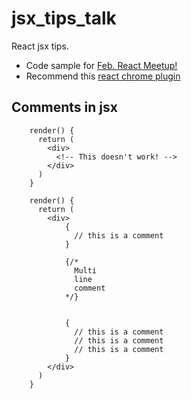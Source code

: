 # jsx_tips_talk

React jsx tips. 

  - Code sample for [Feb. React Meetup!](http://www.meetup.com/ReactLA/events/223340763/)
  - Recommend this [react chrome plugin](https://chrome.google.com/webstore/detail/react-developer-tools/fmkadmapgofadopljbjfkapdkoienihi?hl=en)

Comments in jsx
----------

```
    render() {
      return (
        <div>
          <!-- This doesn't work! -->
        </div>
      )
    }
```


```
    render() {
      return (
        <div>
            {
              // this is a comment
            }

            {/* 
              Multi
              line
              comment
            */}  
            
            
            {
              // this is a comment
              // this is a comment
              // this is a comment
            }
        </div>
      )
    }
```

